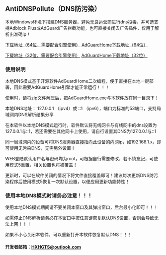 ## AntiDNSPollute（DNS防污染）

本地Windows环境下搭建DNS服务器，避免无良运营商进行dns投毒，并可选支持Adblock Plus或AdGuard广告拦截功能，也可直接关闭去广告插件，仅用于解析出准确ip！

[下载地址（64位，需要配合引擎使用）](https://lanzous.com/icqbvza) [AdGuardHome下载地址（64位）](https://static.adguard.com/adguardhome/release/AdGuardHome_Windows_amd64.zip)

[下载地址（32位，需要配合引擎使用）](https://lanzous.com/icqbw3e) [AdGuardHome下载地址（32位）](https://static.adguard.com/adguardhome/release/AdGuardHome_Windows_386.zip)


### 使用说明

本地DNS模式基于开源软件AdGuardHome二次编程，便于直接在本地一键部署，因此需要AdGuardHome引擎才能正常运行！！！

使用时，请将zip文件解压后，把AdGuardHome.exe与本软件放在同一目录下！

本地DNS地址： 127.0.0.1 （ipv4）或 ::1 （ipv6），端口为标准的53端口，支持局域网内DNS解析结果分享

在本软件以本地DNS模式运行时，软件默认将无线网卡与有线网卡的dns设置为127.0.0.1与::1，若还需要在其他网卡上使用，请自行设置其DNS为127.0.0.1与::1

同一局域网内的设备可将DNS服务器直接指向此设备的内网ip，如192.168.1.x，即可使用无污染DNS，无需另外设置！

WEB登陆默认用户名与密码均为root，可根据自行需要修改，若不慎忘记，可使用模式5重置，相关设置也将被覆盖！

更新时，可以在软件关闭的情况下将文件直接覆盖即可！建议每次更新DNS防污染程序后使用模式5恢复一次默认设置，以便应用更新功能特性！

### 使用本地DNS模式时请务必注意！！！

使用本地DNS模式期间请不要关闭本窗口及其弹出窗口，后台最小化即可！！！

如需停止DNS解析请务必在本窗口中按任意键恢复默认DNS设置，否则会导致无法上网！！！

如果不小心关闭本软件，可以重新打开本软件恢复默认DNS！！！

#### 开发者邮箱：HXHGTS@outlook.com
